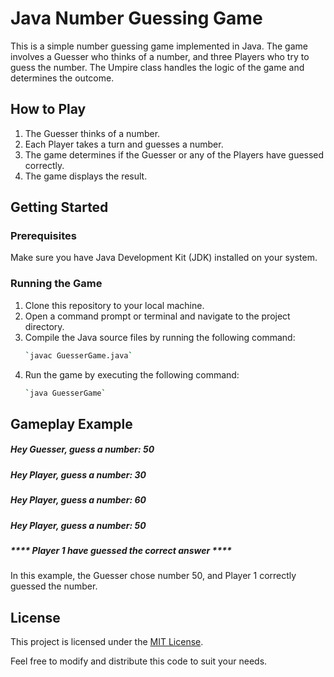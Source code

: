 # Java Number Guessing Game

This is a simple number guessing game implemented in Java. The game involves a Guesser who thinks of a number, and three Players who try to guess the number. The Umpire class handles the logic of the game and determines the outcome.

## How to Play

1. The Guesser thinks of a number.
2. Each Player takes a turn and guesses a number.
3. The game determines if the Guesser or any of the Players have guessed correctly.
4. The game displays the result.

## Getting Started

### Prerequisites

Make sure you have Java Development Kit (JDK) installed on your system.

### Running the Game

1. Clone this repository to your local machine.
2. Open a command prompt or terminal and navigate to the project directory.
3. Compile the Java source files by running the following command:
   ```bash
   `javac GuesserGame.java`
4. Run the game by executing the following command:
   ```bash
   `java GuesserGame`

## Gameplay Example

##### Hey Guesser, guess a number: 50
##### Hey Player, guess a number: 30
##### Hey Player, guess a number: 60
##### Hey Player, guess a number: 50
##### **** Player 1 have guessed the correct answer ****

In this example, the Guesser chose number 50, and Player 1 correctly guessed the number.

## License

This project is licensed under the [MIT License](LICENSE).

Feel free to modify and distribute this code to suit your needs.
